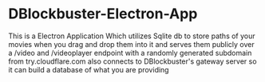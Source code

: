 # DBlockbuster-Electron-App
This is a Electron Application Which utilizes Sqlite db to store paths of your movies when you drag and drop them into it and serves them publicly over a /video and /videoplayer endpoint with a randomly generated subdomain from try.cloudflare.com also connects to DBlockbuster's gateway server so it can build a database of what you are providing
